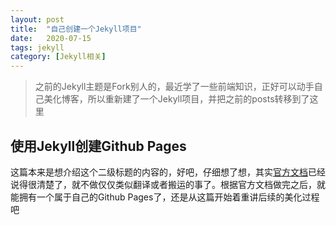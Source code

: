 ```yaml
---
layout: post
title:  "自己创建一个Jekyll项目"
date:   2020-07-15
tags: jekyll
category: [Jekyll相关]
---
```


> 之前的Jekyll主题是Fork别人的，最近学了一些前端知识，正好可以动手自己美化博客，所以重新建了一个Jekyll项目，并把之前的posts转移到了这里

## 使用Jekyll创建Github Pages

这篇本来是想介绍这个二级标题的内容的，好吧，仔细想了想，其实[官方文档](https://docs.github.com/en/github/working-with-github-pages/setting-up-a-github-pages-site-with-jekyll)已经说得很清楚了，就不做仅仅类似翻译或者搬运的事了。根据官方文档做完之后，就能拥有一个属于自己的Github Pages了，还是从这篇开始着重讲后续的美化过程吧